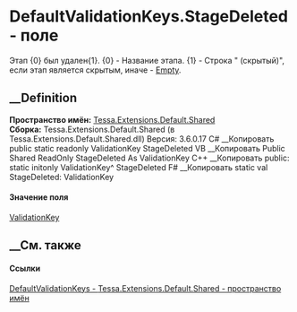 # DefaultValidationKeys.StageDeleted - поле
Этап {0} был удален{1}.
{0} - Название этапа.
{1} - Строка " (скрытый)", если этап является скрытым, иначе -
[Empty](https://learn.microsoft.com/dotnet/api/system.string.empty).
## __Definition
 **Пространство имён:**
[Tessa.Extensions.Default.Shared](N_Tessa_Extensions_Default_Shared.htm)  
 **Сборка:** Tessa.Extensions.Default.Shared (в
Tessa.Extensions.Default.Shared.dll) Версия: 3.6.0.17
C# __Копировать
     public static readonly ValidationKey StageDeleted
VB __Копировать
     Public Shared ReadOnly StageDeleted As ValidationKey
C++ __Копировать
     public:
    static initonly ValidationKey^ StageDeleted
F# __Копировать
     static val StageDeleted: ValidationKey
#### Значение поля
[ValidationKey](T_Tessa_Platform_Validation_ValidationKey.htm)
##  __См. также
#### Ссылки
[DefaultValidationKeys -
](T_Tessa_Extensions_Default_Shared_DefaultValidationKeys.htm)
[Tessa.Extensions.Default.Shared - пространство
имён](N_Tessa_Extensions_Default_Shared.htm)
